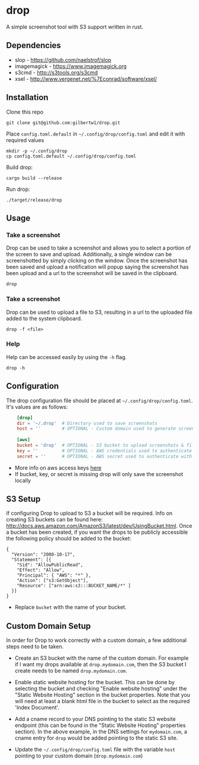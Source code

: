 drop
====

A simple screenshot tool with S3 support written in rust.


Dependencies
------------

* slop - https://github.com/naelstrof/slop
* imagemagick - https://www.imagemagick.org
* s3cmd - http://s3tools.org/s3cmd
* xsel - http://www.vergenet.net/%7Econrad/software/xsel/


Installation
------------

Clone this repo

    git clone git@github.com:gilbertw1/drop.git

Place ```config.toml.default``` in ```~/.config/drop/config.toml``` and edit it with required values

    mkdir -p ~/.config/drop
    cp config.toml.default ~/.config/drop/config.toml
    
Build drop:

    cargo build --release
  
Run drop:

    ./target/release/drop

Usage
-----

### Take a screenshot

Drop can be used to take a screenshot and allows you to select a portion of the screen to save and upload. Additionally, a single window can be screenshotted by simply clicking on the window. Once the screenshot has been saved and upload a notification will popup saying the screenshot has been upload and a url to the screenshot will be saved in the clipboard.

    drop
    

### Take a screenshot
   
Drop can be used to upload a file to S3, resulting in a url to the uploaded file added to the system clipboard.

    drop -f <file>


### Help

Help can be accessed easily by using the ```-h``` flag.

    drop -h

Configuration
-------------

The drop configuration file should be placed at ```~/.config/drop/config.toml```. It's values are as follows:

```toml
    [drop]
    dir = '~/.drop'  # Directory used to save screenshots
    host = ''        # OPTIONAL - Custom domain used to generate screenshot links
    
    [aws]
    bucket = 'drop'  # OPTIONAL - S3 bucket to upload screenshots & files to
    key = ''         # OPTIONAL - AWS credentials used to authenticate with S3
    secret = ''      # OPTIONAL - AWS secret used to authenticate with S3
```

* More info on aws access keys [here](https://aws.amazon.com/developers/access-keys/)
* If bucket, key, or secret is missing drop will only save the screenshot locally

S3 Setup
--------

If configuring Drop to upload to S3 a bucket will be required. Info on creating S3 buckets can be found here: http://docs.aws.amazon.com/AmazonS3/latest/dev/UsingBucket.html. Once a bucket has been created, if you want the drops to be publicly accessible the following policy should be added to the bucket:

    {
      "Version": "2008-10-17",
      "Statement": [{
        "Sid": "AllowPublicRead",
        "Effect": "Allow",
        "Principal": { "AWS": "*" },
        "Action": ["s3:GetObject"],
        "Resource": ["arn:aws:s3:::BUCKET_NAME/*" ]
      }]
    }
    
* Replace ```bucket``` with the name of your bucket.


Custom Domain Setup
-------------------

In order for Drop to work correctly with a custom domain, a few additional steps need to be taken.

* Create an S3 bucket with the name of the custom domain. For example if I want my drops available at ```drop.mydomain.com```, then the S3 bucket I create needs to be named ```drop.mydomain.com```.

* Enable static website hosting for the bucket. This can be done by selecting the bucket and checking "Enable website hosting" under the "Static Website Hosting" section in the bucket properties. Note that you will need at least a blank html file in the bucket to select as the required 'Index Document'.

* Add a cname record to your DNS pointing to the static S3 website endpoint (this can be found in the "Static Website Hosting" properties section). In the above example, in the DNS settings for ```mydomain.com```, a cname entry for ```drop``` would be added pointing to the static S3 site.

* Update the ```~/.config/drop/config.toml``` file with the variable ```host``` pointing to your custom domain (```drop.mydomain.com```)
